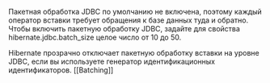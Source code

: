 Пакетная обработка JDBC по умолчанию не включена, поэтому каждый оператор вставки требует обращения к базе данных туда и обратно. Чтобы включить пакетную обработку JDBC, задайте для свойства hibernate.jdbc.batch_size целое число от 10 до 50.

Hibernate прозрачно отключает пакетную обработку вставки на уровне JDBC, если вы используете генератор идентификационных идентификаторов.
[[Batching]]